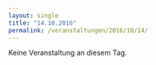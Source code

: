 ```yaml
---
layout: single
title: "14.10.2016"
permalink: /veranstaltungen/2016/10/14/
---
```


Keine Veranstaltung an diesem Tag.
